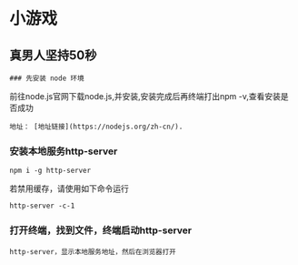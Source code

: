 # 小游戏

## 真男人坚持50秒
```
### 先安装 node 环境
```
前往node.js官网下载node.js,并安装,安装完成后再终端打出npm -v,查看安装是否成功
```
地址： [地址链接](https://nodejs.org/zh-cn/).
```

### 安装本地服务http-server
```
npm i -g http-server
```
若禁用缓存，请使用如下命令运行
```
http-server -c-1
```

### 打开终端，找到文件，终端启动http-server 
```
http-server，显示本地服务地址，然后在浏览器打开
```

